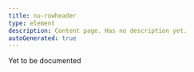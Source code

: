 ```yaml
---
title: nu-rowheader
type: element
description: Content page. Has no description yet.
autoGenerated: true
---
```


Yet to be documented